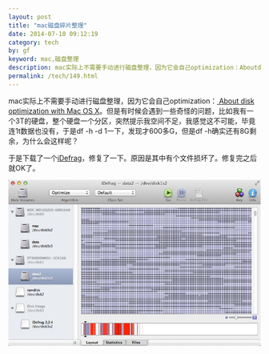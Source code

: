 ```yaml
---
layout: post
title: "mac磁盘碎片整理"
date: 2014-07-10 09:12:19
category: tech
by: gf
keyword: mac,磁盘整理
description: mac实际上不需要手动进行磁盘整理，因为它会自己optimization：AboutdiskoptimizationwithMacOSX。但是有时候会遇到一些奇怪的问题，比如我有一个3T的硬盘，整个硬盘一个分
permalink: /tech/149.html
---
```

mac实际上不需要手动进行磁盘整理，因为它会自己optimization：[ About disk optimization with Mac OS X][About disk optimization with Mac OS X]。但是有时候会遇到一些奇怪的问题，比如我有一个3T的硬盘，整个硬盘一个分区，突然提示我空间不足，我感觉这不可能，毕竟连1t数据也没有，于是df -h -d 1一下，发现才600多G，但是df -h确实还有8G剩余，为什么会这样呢？

于是下载了一个[iDefrag][]，修复了一下。原因是其中有个文件损坏了。修复完之后就OK了。

[![iDefrag][iDefrag 1]][iDefrag_iDefrag 1]


[About disk optimization with Mac OS X]: http://support.apple.com/kb/ht1375
[iDefrag]: http://pan.baidu.com/s/1i3uZ1op
[iDefrag 1]: /gfzjus_blog/tech/2014-10-22/b5498de4f4daaa66fbf865620ba31ccc.jpg
[iDefrag_iDefrag 1]: /wp-content/uploads/2014/07/iDefrag.jpg
